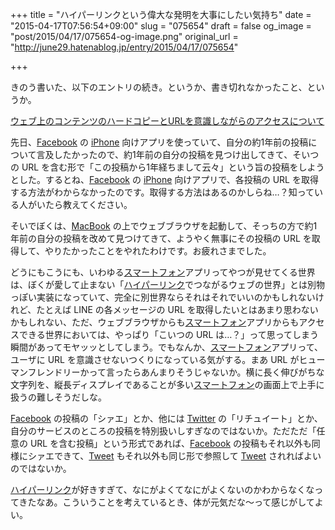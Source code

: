+++
title = "ハイパーリンクという偉大な発明を大事にしたい気持ち"
date = "2015-04-17T07:56:54+09:00"
slug = "075654"
draft = false
og_image = "post/2015/04/17/075654-og-image.png"
original_url = "http://june29.hatenablog.jp/entry/2015/04/17/075654"

+++

<p>きのう書いた、以下のエントリの続き。というか、書き切れなかったこと、というか。</p>
<p><a href="http://june29.hatenablog.jp/entry/2015/04/16/190649" title="はてな民は、yahooニュースじゃなくて1次ソースにブクマしませんか？上記のエントリが「どう思います？」と投げかけて終わっていたので、どう思っているかを書いてみます。ポエムです。ぼくも、自分が気付く限りは「元情報」の方を探し出してきて「ぼくは、こっちを」と意識的にブックマークしているので、言わんとしていることはよくわか…">ウェブ上のコンテンツのハードコピーとURLを意識しながらのアクセスについて</a></p>
<p>先日、<a class="keyword" href="http://d.hatena.ne.jp/keyword/Facebook">Facebook</a> の <a class="keyword" href="http://d.hatena.ne.jp/keyword/iPhone">iPhone</a> 向けアプリを使っていて、自分の約1年前の投稿について言及したかったので、約1年前の自分の投稿を見つけ出してきて、そいつの URL を含む形で「この投稿から1年経ちまして云々」という旨の投稿をしようとした。するとね、<a class="keyword" href="http://d.hatena.ne.jp/keyword/Facebook">Facebook</a> の <a class="keyword" href="http://d.hatena.ne.jp/keyword/iPhone">iPhone</a> 向けアプリで、各投稿の URL を取得する方法がわからなかったのです。取得する方法はあるのかしらね…？知っている人がいたら教えてください。</p>
<p>そいでぼくは、<a class="keyword" href="http://d.hatena.ne.jp/keyword/MacBook">MacBook</a> の上でウェブブラウザを起動して、そっちの方で約1年前の自分の投稿を改めて見つけてきて、ようやく無事にその投稿の URL を取得して、やりたかったことをやれたわけです。お疲れさまでした。</p>
<p>どうにもこうにも、いわゆる<a class="keyword" href="http://d.hatena.ne.jp/keyword/%A5%B9%A5%DE%A1%BC%A5%C8%A5%D5%A5%A9%A5%F3">スマートフォン</a>アプリってやつが見せてくる世界は、ぼくが愛して止まない「<a class="keyword" href="http://d.hatena.ne.jp/keyword/%A5%CF%A5%A4%A5%D1%A1%BC%A5%EA%A5%F3%A5%AF">ハイパーリンク</a>でつながるウェブの世界」とは別物っぽい実装になっていて、完全に別世界ならそれはそれでいいのかもしれないけれど、たとえば LINE の各メッセージの URL を取得したいとはあまり思わないかもしれない、ただ、ウェブブラウザからも<a class="keyword" href="http://d.hatena.ne.jp/keyword/%A5%B9%A5%DE%A1%BC%A5%C8%A5%D5%A5%A9%A5%F3">スマートフォン</a>アプリからもアクセスできる世界においては、やっぱり「こいつの URL は…？」って思ってしまう瞬間があってモヤッッとしてしまう。でもなんか、<a class="keyword" href="http://d.hatena.ne.jp/keyword/%A5%B9%A5%DE%A1%BC%A5%C8%A5%D5%A5%A9%A5%F3">スマートフォン</a>アプリって、ユーザに URL を意識させないつくりになっている気がする。まあ URL がヒューマンフレンドリーかって言ったらあんまりそうじゃないか。横に長く伸びがちな文字列を、縦長ディスプレイであることが多い<a class="keyword" href="http://d.hatena.ne.jp/keyword/%A5%B9%A5%DE%A1%BC%A5%C8%A5%D5%A5%A9%A5%F3">スマートフォン</a>の画面上で上手に扱うの難しそうだしな。</p>
<p><a class="keyword" href="http://d.hatena.ne.jp/keyword/Facebook">Facebook</a> の投稿の「シァエ」とか、他には <a class="keyword" href="http://d.hatena.ne.jp/keyword/Twitter">Twitter</a> の「リチュイート」とか、自分のサービスのところの投稿を特別扱いしすぎなのではないか。ただただ「任意の URL を含む投稿」という形式であれば、<a class="keyword" href="http://d.hatena.ne.jp/keyword/Facebook">Facebook</a> の投稿もそれ以外も同様にシァエできて、<a class="keyword" href="http://d.hatena.ne.jp/keyword/Tweet">Tweet</a> もそれ以外も同じ形で参照して <a class="keyword" href="http://d.hatena.ne.jp/keyword/Tweet">Tweet</a> されればよいのではないか。</p>
<p><a class="keyword" href="http://d.hatena.ne.jp/keyword/%A5%CF%A5%A4%A5%D1%A1%BC%A5%EA%A5%F3%A5%AF">ハイパーリンク</a>が好きすぎて、なにがよくてなにがよくないのかわからなくなってきたなあ。こういうことを考えているとき、体が元気だな〜って感じがしてよい。</p>
